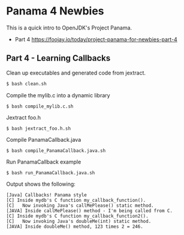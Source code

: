 # Panama 4 Newbies
This is a quick intro to OpenJDK's Project Panama.
- Part 4  https://foojay.io/today/project-panama-for-newbies-part-4

## Part 4 - Learning Callbacks
Clean up executables and generated code from jextract.
```bash
$ bash clean.sh
```

Compile the mylib.c into a dynamic library
```shell
$ bash compile_mylib.c.sh
```
Jextract foo.h 
```shell
$ bash jextract_foo.h.sh
```
Compile PanamaCallback.java 
```shell
$ bash compile_PanamaCallback.java.sh
```

Run PanamaCallback example
```shell
$ bash run_PanamaCallback.java.sh
```
Output shows the following:

```text
[Java] Callbacks! Panama style
[C] Inside mydb's C function my_callback_function().
[C]   Now invoking Java's callMePlease() static method.
[JAVA] Inside callMePlease() method - I'm being called from C.
[C] Inside mydb's C function my_callback_function2().
[C]   Now invoking Java's doubleMe(int) static method.
[JAVA] Inside doubleMe() method, 123 times 2 = 246.
```
